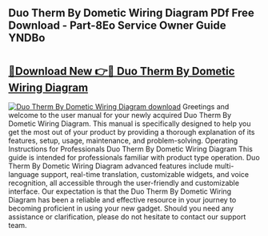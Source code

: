 ## Duo Therm By Dometic Wiring Diagram PDf Free Download - Part-8Eo Service Owner Guide YNDBo

# <h2><a href="http://dfl0kn.blite.top/?on=Duo+Therm+By+Dometic+Wiring+Diagram">🔗Download New 👉🔴 Duo Therm By Dometic Wiring Diagram</a></h2>

[![Duo Therm By Dometic Wiring Diagram download](https://i.imgur.com/lujVjoI.png)](http://dfl0kn.blite.top/?on=Duo+Therm+By+Dometic+Wiring+Diagram)
Greetings and welcome to the user manual for your newly acquired Duo Therm By Dometic Wiring Diagram. This manual is specifically designed to help you get the most out of your product by providing a thorough explanation of its features, setup, usage, maintenance, and problem-solving. Operating Instructions for Professionals Duo Therm By Dometic Wiring Diagram This guide is intended for professionals familiar with product type operation. Duo Therm By Dometic Wiring Diagram advanced features include multi-language support, real-time translation, customizable widgets, and voice recognition, all accessible through the user-friendly and customizable interface. Our expectation is that the Duo Therm By Dometic Wiring Diagram has been a reliable and effective resource in your journey to becoming proficient in using your new gadget. Should you need any assistance or clarification, please do not hesitate to contact our support team.
